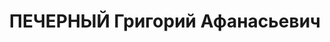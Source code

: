 ---
title: ПЕЧЕРНЫЙ Григорий Афанасьевич
description: '1900 р., с. Роїще Бобровицького р-ну Чернігівської обл., українець,
  з селян, чл. ВКП(б), освіта середня, начальник залізничного цеху Дніпродзержинського
  з-ду ім. Дзержинського.

  28.10.1937 р.звинувачений у належності до к/рев. організації, розстріляний 29.10.1937
  р.

  Реабілітований.'
---